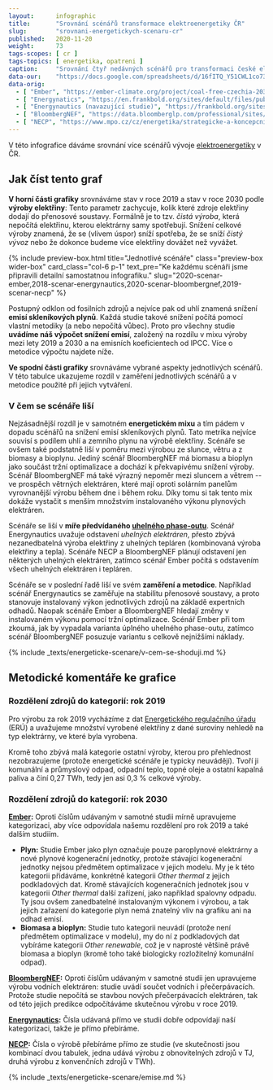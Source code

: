 ```yaml
---
layout:      infographic
title:       "Srovnání scénářů transformace elektroenergetiky ČR"
slug:        "srovnani-energetickych-scenaru-cr"
published:   2020-11-20
weight:      73
tags-scopes: [ cr ]
tags-topics: [ energetika, opatreni ]
caption:     "Srovnání čtyř nedávných scénářů pro transformaci české elektroenergetiky do roku 2030. Scénáře se radikálně liší ve svém dopadu na snížení emisí skleníkových plynů souvisejících s výrobou elektřiny. Stejně tak se scénáře liší zaměřením a použitou metodikou."
data-our:    "https://docs.google.com/spreadsheets/d/16fITQ_Y51CWL1co734tU5hHQUAf298chxxr3q0-lFWI/edit"
data-orig:
  - [ "Ember", "https://ember-climate.org/project/coal-free-czechia-2030/" ]
  - [ "Energynatics", "https://en.frankbold.org/sites/default/files/publikace/czech_grid_without_coal_by_2030_fin_0.pdf" ]
  - [ "Energynautics (navazující studie)", "https://frankbold.org/sites/default/files/publikace/sensitivity_analysis_czech_grid_without_coal_by_2030.pdf" ]
  - [ "BloombergNEF", "https://data.bloomberglp.com/professional/sites/24/BNEF-white-paper-EU-coal-transition-Final-6-July.pdf" ] 
  - [ "NECP", "https://www.mpo.cz/cz/energetika/strategicke-a-koncepcni-dokumenty/vnitrostatni-plan-ceske-republiky-v-oblasti-energetiky-a-klimatu--252016/" ]
---
```


V této infografice dáváme srovnání více scénářů vývoje [elektroenergetiky](/temata/energetika) v ČR.

## Jak číst tento graf

**V horní části grafiky** srovnáváme stav v roce 2019 a stav v roce 2030 podle **výroby elektřiny**: Tento parametr zachycuje, kolik které zdroje elektřiny dodají do přenosové soustavy. Formálně je to tzv. _čistá výroba_, která nepočítá elektřinu, kterou elektrárny samy spotřebují. Snížení celkové výroby znamená, že se (vlivem úspor) sníží spotřeba, že se sníží _čistý vývoz_ nebo že dokonce budeme více elektřiny dovážet než vyvážet.

{% include preview-box.html
    title="Jednotlivé scénáře"
    class="preview-box wider-box"
    card_class="col-6 p-1"
    text_pre="Ke každému scénáři jsme připravili detailní samostatnou infografiku."
    slug="2020-scenar-ember,2018-scenar-energynautics,2020-scenar-bloombergnef,2019-scenar-necp"
%}

Postupný odklon od fosilních zdrojů a nejvíce pak od uhlí znamená snížení **emisí skleníkových plynů**. Každá studie takové snížení počítá pomocí vlastní metodiky (a nebo nepočítá vůbec). Proto pro všechny studie **uvádíme náš výpočet snížení emisí**, založený na rozdílu v mixu výroby mezi lety 2019 a 2030 a na emisních koeficientech od IPCC. Více o metodice výpočtu najdete níže.

**Ve spodní části grafiky** srovnáváme vybrané aspekty jednotlivých scénářů. V této tabulce ukazujeme rozdíl v zaměření jednotlivých scénářů a v metodice použité při jejich vytváření.

### V čem se scénáře liší

Nejzásadnější rozdíl je v samotném **energetickém mixu** a tím pádem v dopadu scénářů na snížení <glossary id="antropogennisklenikoveplyny">emisí skleníkových plynů</glossary>. Tato metrika nejvíce souvisí s podílem uhlí a zemního plynu na výrobě elektřiny. Scénáře se ovšem také podstatně liší v poměru mezi výrobou ze slunce, větru a z biomasy a bioplynu. Jediný scénář BloombergNEF má biomasu a bioplyn jako součást tržní optimalizace a dochází k překvapivému snížení výroby. Scénář BloombergNEF má také výrazný nepoměr mezi sluncem a větrem -- ve prospěch větrných elektráren, které mají oproti solárním panelům vyrovnanější výrobu během dne i během roku. Díky tomu si tak tento mix dokáže vystačit s menším množstvím instalovaného výkonu plynových elektráren.

Scénáře se liší v **míře předvídaného [uhelného phase-outu](/infografiky/uhelny-phaseout-eu)**. Scénář Energynautics uvažuje odstavení _uhelných elektráren_, přesto zbývá nezanedbatelná výroba elektřiny z uhelných tepláren (kombinovaná výroba elektřiny a tepla). Scénáře NECP a BloombergNEF plánují odstavení jen některých uhelných elektráren, zatímco scénář Ember počítá s odstavením všech uhelných elektráren i tepláren.

Scénáře se v poslední řadě liší ve svém **zaměření a metodice**. Například scénář Energynautics se zaměřuje na stabilitu přenosové soustavy, a proto stanovuje instalovaný výkon jednotlivých zdrojů na základě expertních odhadů. Naopak scénáře Ember a BloombergNEF hledají změny v instalovaném výkonu pomocí tržní optimalizace. Scénář Ember při tom zkoumá, jak by vypadala varianta úplného uhelného phase-outu, zatímco scénář BloombergNEF posuzuje variantu s celkově nejnižšími náklady.

{% include _texts/energeticke-scenare/v-cem-se-shoduji.md %}

## Metodické komentáře ke grafice

### Rozdělení zdrojů do kategorií: rok 2019

Pro výrobu za rok 2019 vycházíme z dat [Energetického regulačního úřadu](https://www.eru.cz) (ERÚ) a uvažujeme množství vyrobené elektřiny z dané suroviny nehledě na typ elektrárny, ve které byla vyrobena.

Kromě toho zbývá malá kategorie ostatní výroby, kterou pro přehlednost nezobrazujeme (protože energetické scénáře je typicky neuvádějí). Tvoří ji komunální a průmyslový odpad, odpadní teplo, topné oleje a ostatní kapalná paliva a činí 0,27 TWh, tedy jen asi 0,3 % celkové výroby.

### Rozdělení zdrojů do kategorií: rok 2030

**[Ember](/studie/2020-scenar-ember):** Oproti číslům udávaným v samotné studii mírně upravujeme kategorizaci, aby více odpovídala našemu rozdělení pro rok 2019 a také dalším studiím.

* **Plyn:** Studie Ember jako plyn označuje pouze paroplynové elektrárny a nové plynové kogenerační jednotky, protože stávající kogenerační jednotky nejsou předmětem optimalizace v jejich modelu. My je k této kategorii přidáváme, konkrétně kategorii _Other thermal_ z jejich podkladových dat. Kromě stávajících kogeneračních jednotek jsou v kategorii _Other thermal_ další zařízení, jako například spalovny odpadu. Ty jsou ovšem zanedbatelné instalovaným výkonem i výrobou, a tak jejich zařazení do kategorie plyn nemá znatelný vliv na grafiku ani na odhad emisí.
* **Biomasa a bioplyn:** Studie tuto kategorii neuvádí (protože není předmětem optimalizace v modelu), my do ní z podkladových dat vybíráme kategorii _Other renewable_, což je v naprosté většině právě biomasa a bioplyn (kromě toho také biologicky rozložitelný komunální odpad).

**[BloombergNEF](/studie/2020-scenar-bloombergnef):** Oproti číslům udávaným v samotné studii jen upravujeme výrobu vodních elektráren: studie uvádí součet vodních i přečerpávacích. Protože studie nepočítá se stavbou nových přečerpávacích elektráren, tak od této jejich predikce odpočítáváme skutečnou výrobu v roce 2019.

**[Energynautics](/studie/2018-scenar-energynautics):** Čísla udávaná přímo ve studii dobře odpovídají naší kategorizaci, takže je přímo přebíráme.

**[NECP](/studie/2019-scenar-necp):** Čísla o výrobě přebíráme přímo ze studie (ve skutečnosti jsou kombinací dvou tabulek, jedna udává výrobu z obnovitelných zdrojů v TJ, druhá výrobu z konvenčních zdrojů v TWh).

{% include _texts/energeticke-scenare/emise.md %}
